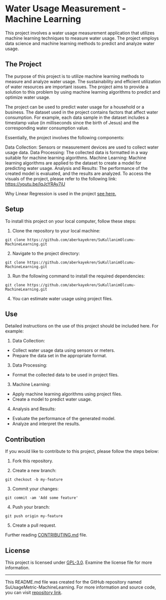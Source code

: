 # Water Usage Measurement - Machine Learning

This project involves a water usage measurement application that utilizes machine learning techniques to measure water usage. The project employs data science and machine learning methods to predict and analyze water usage.

## The Project


The purpose of this project is to utilize machine learning methods to measure and analyze water usage. The sustainability and efficient utilization of water resources are important issues. The project aims to provide a solution to this problem by using machine learning algorithms to predict and optimize water usage.

The project can be used to predict water usage for a household or a business. The dataset used in the project contains factors that affect water consumption. For example, each data sample in the dataset includes a timestamp value (in milliseconds since the birth of Jesus) and the corresponding water consumption value.

Essentially, the project involves the following components:

Data Collection: Sensors or measurement devices are used to collect water usage data.
Data Processing: The collected data is formatted in a way suitable for machine learning algorithms.
Machine Learning: Machine learning algorithms are applied to the dataset to create a model for predicting water usage.
Analysis and Results: The performance of the created model is evaluated, and the results are analyzed.
To access the visuals of the project, please refer to the following link: https://youtu.be/lqJcYRAy7iU

Why Linear Regression is used in the project [see here.](https://github.com/aberkayekren/SuKullanimOlcumu-MachineLearning/blob/main/WhyLinearRegression)

## Setup

To install this project on your local computer, follow these steps:

1. Clone the repository to your local machine:
```console
git clone https://github.com/aberkayekren/SuKullanimOlcumu-MachineLearning.git
```
2. Navigate to the project directory:
```console
git clone https://github.com/aberkayekren/SuKullanimOlcumu-MachineLearning.git
```
3. Run the following command to install the required dependencies:
```console
git clone https://github.com/aberkayekren/SuKullanimOlcumu-MachineLearning.git
```

4. You can estimate water usage using project files.

## Use

Detailed instructions on the use of this project should be included here. For example:

1. Data Collection:
- Collect water usage data using sensors or meters.
- Prepare the data set in the appropriate format.

3. Data Processing:
- Format the collected data to be used in project files.

3. Machine Learning:
- Apply machine learning algorithms using project files.
- Create a model to predict water usage.

4. Analysis and Results:
- Evaluate the performance of the generated model.
- Analyze and interpret the results.

## Contribution

If you would like to contribute to this project, please follow the steps below:

1. Fork this repository.

2. Create a new branch:
```console
git checkout -b my-feature
```
3. Commit your changes:
```console
git commit -am 'Add some feature'
```
4. Push your branch:
```console
git push origin my-feature
```

5. Create a pull request.

Further reading [CONTRIBUTING.md](https://github.com/aberkayekren/SuKullanimOlcumu-MachineLearning/blob/main/CONTRIBUTING.md) file.

## License

This project is licensed under [GPL-3.0](LICENSE). Examine the license file for more information.

---

This README.md file was created for the GitHub repository named SuUsageMetric-MachineLearning. For more information and source code, you can visit [repository link](https://github.com/aberkayekren/SuKullanimOlcumu-MachineLearning).
